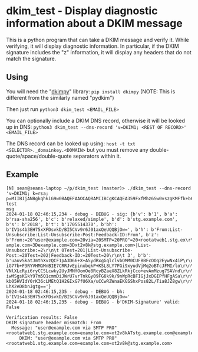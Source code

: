 # dkim_test - Display diagnostic information about a DKIM message

This is a python program that can take a DKIM message and verify it.  While
verifying, it will display diagnostic information.  In particular, if the
DKIM signature includes the "z" information, it will display any headers
that do not match the signature.

## Using

You will need the "[dkimpy](https://pypi.org/project/dkimpy/)" library: `pip install dkimpy`
(NOTE: This is different from the similarly named "pydkim")

Then just run `python3 dkim_test <EMAIL_FILE>`

You can optionally include a DKIM DNS record, otherwise it will be looked up in DNS:
`python3 dkim_test --dns-record 'v=DKIM1; <REST OF RECORD>' <EMAIL_FILE>`

The DNS record can be looked up using: `host -t txt <SELECTOR>._domainkey.<DOMAIN>` but you must remove any
double-quote/space/double-quote separators within it.

## Example

```shell
[N] sean@seans-laptop ~/p/dkim_test (master)> ./dkim_test --dns-record 'v=DKIM1; k=rsa; p=MIIBIjANBgkqhkiG9w0BAQEFAAOCAQ8AMIIBCgKCAQEA359FxfMhz6Sw0vszgKMFfk+b6xQ7Z60QRCJRLKGNvok49okHeneQUep30RhcKhBrdo5ICzBIQP3Q7a+FKDPuWQ/erCMCqTSLD/pF/eZVTFqSoF46+IXC4k55POeZlC0PwWbJfjeDrZobuqNBTsUlfk0+hJ8GIkAg0MRbVmwequgrWAFoSlDLtV2WP4vzu+V0ZnV8e4ohZGiYv9kHfWeH7KBKp9U2NLckb6iJzvz4v7D/NjcHUJrPNt8WvlUm41lEi9Y92m52kFkuTlWOySvbL/tQHD+e1YusjkcYL9TqzGZjaioPf6bqyfbP0UFOycdoiRvJBikhAR8m8PWOpmhhmwIDAQAB' test
msg
2024-01-18 02:46:15,234 - debug - DEBUG - sig: {b'v': b'1', b'a': b'rsa-sha256', b'c': b'relaxed/simple', b'd': b'stg.example.com', b's': b'2018', b't': b'1705514370', b'bh': b'IV1s4b3EH75xXFDsvkD/BI5CVv9r6J01axQeUQQBjOw=', b'h': b'From:List-Unsubscribe:List-Unsubscribe-Post:Feedback-ID:From', b'z': b'From:=20"user@example.com=20via=20SMTP=20PRO"=20<rootatweb1.stg.ex\r\n\t ample.com=3Dexample.com=3Dxt2v8k@stg.example.com>|List-Unsubscribe:=2\r\n\t 0Test=201|List-Unsubscribe-Post:=20Test=202|Feedback-ID:=20Test=20\r\n\t 3', b'b': b'uauvSkatJmthXvzQCF1pA3D66+X+A5ydRxgGqlclvbOMM0CUFBBFcOOq2EywNx4iP\r\n\t iG77b+F3RYVHMGMnBIE7CRRJvEpinxbqkP+KSL8LY7FGi9xyudVjMq2oBTcJFMI/lo\r\n\t VNlXLcRyi6ryCCSLcwky2UyJMNfOomOe8RcyBZaeX8ZLkRkjCco+evAmMzug7SAVnd\r\n\t iwMSgsKGkY97m5Q1cmmDiJWrU7vrTnkGy09FG6k9k/9nWpRcBFIGjJxDGIPfHFgASa\r\n\t kb05HVIdY0rK36cLMEtQ1H2GIxG7fU6Xa/uCCwRZWnaEKGSShxPos82L/Tia8JZ8gw\r\n\t LhX2eD8bnJgtg=='}
2024-01-18 02:46:15,235 - debug - DEBUG - bh: b'IV1s4b3EH75xXFDsvkD/BI5CVv9r6J01axQeUQQBjOw='
2024-01-18 02:46:15,235 - debug - DEBUG - b'DKIM-Signature' valid: False

Verification results: False
DKIM signature header mismatch: From
  Message: "user@example.com via SMTP PRO" <rootatweb1.stg.example.com=example.com=xt2v8kATstg.example.com@example.com>
     DKIM: "user@example.com via SMTP PRO" <rootatweb1.stg.example.com=example.com=xt2v8k@stg.example.com>
```
